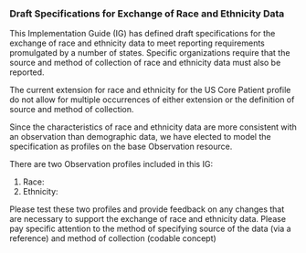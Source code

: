 ###  Draft Specifications for Exchange of Race and Ethnicity Data

This Implementation Guide (IG) has defined draft specifications for the exchange of race and ethnicity data to meet reporting requirements promulgated by a number of states.  Specific organizations require that the source and method of collection of race and ethnicity data must also be reported.

The current extension for race and ethnicity for the US Core Patient profile do not allow for multiple occurrences of either extension or the definition of source and method of collection.

Since the characteristics of race and ethnicity data are more consistent with an observation than demographic data, we have elected to model the specification as profiles on the base Observation resource.

There are two Observation profiles included in this IG:

1. Race: 
2. Ethnicity: 

Please test these two profiles and provide feedback on any changes that are necessary to support the exchange of race and ethnicity data.  Please pay specific attention to the method of specifying source of the data (via a reference) and method of collection (codable concept)